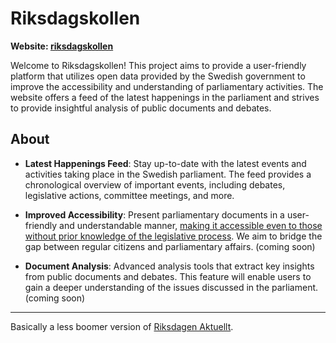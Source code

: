 # Riksdagskollen

**Website: [riksdagskollen](https://riksdagskollen.nicolo.io)**

Welcome to Riksdagskollen! This project aims to provide a user-friendly platform that utilizes open data provided by the Swedish government to improve the accessibility and understanding of parliamentary activities. The website offers a feed of the latest happenings in the parliament and strives to provide insightful analysis of public documents and debates.

## About

- **Latest Happenings Feed**: Stay up-to-date with the latest events and activities taking place in the Swedish parliament. The feed provides a chronological overview of important events, including debates, legislative actions, committee meetings, and more.

- **Improved Accessibility**: Present parliamentary documents in a user-friendly and understandable manner, <u>making it accessible even to those without prior knowledge of the legislative process</u>. We aim to bridge the gap between regular citizens and parliamentary affairs. (coming soon)

- **Document Analysis**: Advanced analysis tools that extract key insights from public documents and debates. This feature will enable users to gain a deeper understanding of the issues discussed in the parliament. (coming soon)

---

Basically a less boomer version of [Riksdagen Aktuellt](https://www.riksdagen.se/sv/aktuellt/).